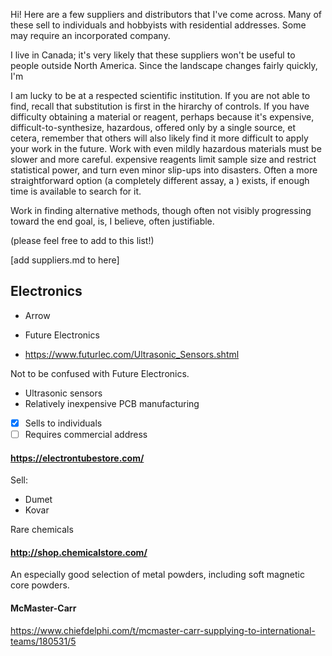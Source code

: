 
Hi! Here are a few suppliers and distributors that I've come across. Many of these sell to individuals and hobbyists with residential addresses. Some may require an incorporated company.

I live in Canada; it's very likely that these suppliers won't be useful to people outside North America. Since the landscape changes fairly quickly, I'm

I am lucky to be at a respected scientific institution. If you are not able to find, recall that substitution is first in the hirarchy of controls. If you have difficulty obtaining a material or reagent, perhaps because it's expensive, difficult-to-synthesize, hazardous, offered only by a single source, et cetera, remember that others will also likely find it more difficult to apply your work in the future. Work with even mildly hazardous materials must be slower and more careful. expensive reagents limit sample size and restrict statistical power, and turn even minor slip-ups into disasters. Often a more straightforward option (a completely different assay, a ) exists, if enough time is available to search for it. 

Work in finding alternative methods, though often not visibly progressing toward the end goal, is, I believe, often justifiable.


(please feel free to add to this list!)

[add suppliers.md to here]

## Electronics

- Arrow
- Future Electronics



- https://www.futurlec.com/Ultrasonic_Sensors.shtml

Not to be confused with Future Electronics.

- Ultrasonic sensors
- Relatively inexpensive PCB manufacturing


- [x] Sells to individuals
- [ ] Requires commercial address

#### https://electrontubestore.com/

Sell:

- Dumet
- Kovar 

Rare chemicals 

#### http://shop.chemicalstore.com/

An especially good selection of metal powders, including soft magnetic core powders.


#### McMaster-Carr

https://www.chiefdelphi.com/t/mcmaster-carr-supplying-to-international-teams/180531/5

